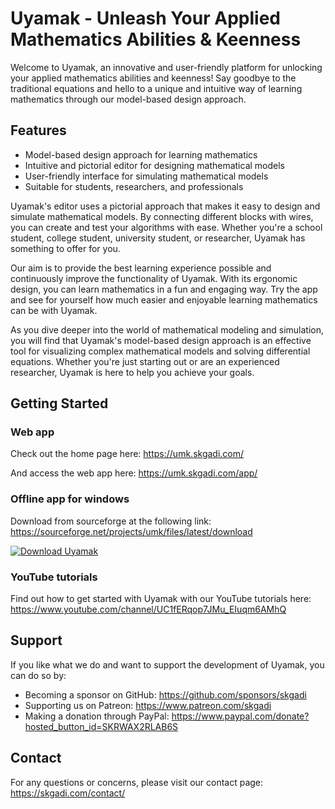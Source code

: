 # Uyamak - Unleash Your Applied Mathematics Abilities & Keenness

Welcome to Uyamak, an innovative and user-friendly platform for unlocking your applied mathematics abilities and keenness! Say goodbye to the traditional equations and hello to a unique and intuitive way of learning mathematics through our model-based design approach.

## Features
- Model-based design approach for learning mathematics
- Intuitive and pictorial editor for designing mathematical models
- User-friendly interface for simulating mathematical models
- Suitable for students, researchers, and professionals

Uyamak's editor uses a pictorial approach that makes it easy to design and simulate mathematical models. By connecting different blocks with wires, you can create and test your algorithms with ease. Whether you're a school student, college student, university student, or researcher, Uyamak has something to offer for you.

Our aim is to provide the best learning experience possible and continuously improve the functionality of Uyamak. With its ergonomic design, you can learn mathematics in a fun and engaging way. Try the app and see for yourself how much easier and enjoyable learning mathematics can be with Uyamak.

As you dive deeper into the world of mathematical modeling and simulation, you will find that Uyamak's model-based design approach is an effective tool for visualizing complex mathematical models and solving differential equations. Whether you're just starting out or are an experienced researcher, Uyamak is here to help you achieve your goals.

## Getting Started


### Web app

Check out the home page here: https://umk.skgadi.com/

And access the web app here: https://umk.skgadi.com/app/


### Offline app for windows

Download from sourceforge at the following link:
https://sourceforge.net/projects/umk/files/latest/download

[![Download Uyamak](https://img.shields.io/sourceforge/dm/umk.svg)](https://sourceforge.net/projects/umk/files/latest/download)


### YouTube tutorials

Find out how to get started with Uyamak with our YouTube tutorials here:
https://www.youtube.com/channel/UC1fERqop7JMu_EIuqm6AMhQ

## Support

If you like what we do and want to support the development of Uyamak, you can do so by:
- Becoming a sponsor on GitHub: https://github.com/sponsors/skgadi
- Supporting us on Patreon: https://www.patreon.com/skgadi
- Making a donation through PayPal: https://www.paypal.com/donate?hosted_button_id=SKRWAX2RLAB6S

## Contact

For any questions or concerns, please visit our contact page: https://skgadi.com/contact/
